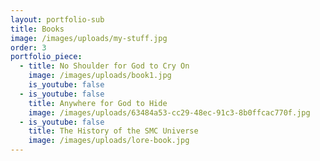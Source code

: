 ```yaml
---
layout: portfolio-sub
title: Books
image: /images/uploads/my-stuff.jpg
order: 3
portfolio_piece:
  - title: No Shoulder for God to Cry On
    image: /images/uploads/book1.jpg
    is_youtube: false
  - is_youtube: false
    title: Anywhere for God to Hide
    image: /images/uploads/63484a53-cc29-48ec-91c3-8b0ffcac770f.jpg
  - is_youtube: false
    title: The History of the SMC Universe
    image: /images/uploads/lore-book.jpg
---
```

